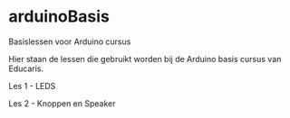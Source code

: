 # arduinoBasis
Basislessen voor Arduino cursus

Hier staan de lessen die gebruikt worden bij de Arduino basis cursus van Educaris.

Les 1 - LEDS

Les 2 - Knoppen en Speaker
